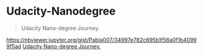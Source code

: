 # Udacity-Nanodegree

>Udacity Nano-degree Journey.

https://nbviewer.jupyter.org/gist/Pabla007/34997e782c695b1f56a0f1b40999f5ad
[Udacity Nano-degree Journey.](https://nbviewer.jupyter.org/gist/Pabla007/34997e782c695b1f56a0f1b40999f5ad)
